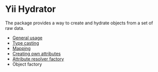 # Yii Hydrator

The package provides a way to create and hydrate objects from a set of raw data.

- [General usage](general-usage.md)
- [Type casting](typecasting.md)
- [Mapping](mapping.md)
- [Creating own attributes](creating-own-attributes.md)
- [Attribute resolver factory](attribute-resolver-factory.md)
- Object factory
